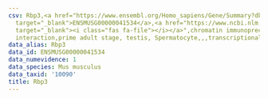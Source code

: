 ```yaml
---
csv: Rbp3,<a href="https://www.ensembl.org/Homo_sapiens/Gene/Summary?db=core;g=ENSMUSG00000041534"
  target="_blank">ENSMUSG00000041534</a>,<a href="https://www.ncbi.nlm.nih.gov/pubmed/25450459"
  target="_blank"><i class="fas fa-file"></i></a>",chromatin immunoprecipitation assay,direct
  interaction,prime adult stage, testis, Spermatocyte,,,transcriptional regulation,
data_alias: Rbp3
data_id: ENSMUSG00000041534
data_numevidence: 1
data_species: Mus musculus
data_taxid: '10090'
title: Rbp3
---
```

